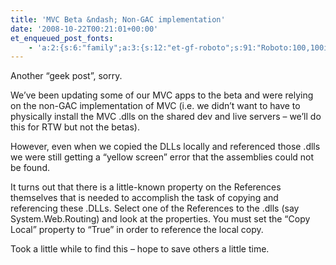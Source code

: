 ```yaml
---
title: 'MVC Beta &ndash; Non-GAC implementation'
date: '2008-10-22T00:21:01+00:00'
et_enqueued_post_fonts:
    - 'a:2:{s:6:"family";a:3:{s:12:"et-gf-roboto";s:91:"Roboto:100,100italic,300,300italic,regular,italic,500,500italic,700,700italic,900,900italic";s:22:"et-gf-roboto-condensed";s:59:"Roboto+Condensed:300,300italic,regular,italic,700,700italic";s:17:"et-gf-roboto-slab";s:51:"Roboto+Slab:100,200,300,regular,500,600,700,800,900";}s:6:"subset";a:7:{i:0;s:9:"latin-ext";i:1;s:5:"greek";i:2;s:9:"greek-ext";i:3;s:10:"vietnamese";i:4;s:8:"cyrillic";i:5;s:5:"latin";i:6;s:12:"cyrillic-ext";}}'
---
```


Another “geek post”, sorry.

We’ve been updating some of our MVC apps to the beta and were relying on the non-GAC implementation of MVC (i.e. we didn’t want to have to physically install the MVC .dlls on the shared dev and live servers – we’ll do this for RTW but not the betas).

However, even when we copied the DLLs locally and referenced those .dlls we were still getting a “yellow screen” error that the assemblies could not be found.

It turns out that there is a little-known property on the References themselves that is needed to accomplish the task of copying and referencing these .DLLs. Select one of the References to the .dlls (say System.Web.Routing) and look at the properties. You must set the “Copy Local” property to “True” in order to reference the local copy.

Took a little while to find this – hope to save others a little time.